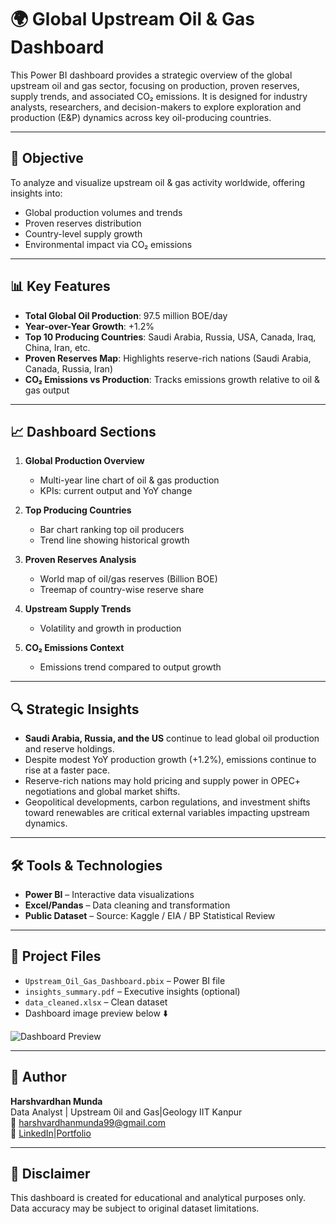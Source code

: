 # 🌍 Global Upstream Oil & Gas Dashboard

This Power BI dashboard provides a strategic overview of the global upstream oil and gas sector, focusing on production, proven reserves, supply trends, and associated CO₂ emissions. It is designed for industry analysts, researchers, and decision-makers to explore exploration and production (E&P) dynamics across key oil-producing countries.

---

## 📌 Objective

To analyze and visualize upstream oil & gas activity worldwide, offering insights into:
- Global production volumes and trends
- Proven reserves distribution
- Country-level supply growth
- Environmental impact via CO₂ emissions

---

## 📊 Key Features

- **Total Global Oil Production**: 97.5 million BOE/day  
- **Year-over-Year Growth**: +1.2%  
- **Top 10 Producing Countries**: Saudi Arabia, Russia, USA, Canada, Iraq, China, Iran, etc.  
- **Proven Reserves Map**: Highlights reserve-rich nations (Saudi Arabia, Canada, Russia, Iran)  
- **CO₂ Emissions vs Production**: Tracks emissions growth relative to oil & gas output  

---

## 📈 Dashboard Sections

1. **Global Production Overview**
   - Multi-year line chart of oil & gas production
   - KPIs: current output and YoY change

2. **Top Producing Countries**
   - Bar chart ranking top oil producers
   - Trend line showing historical growth

3. **Proven Reserves Analysis**
   - World map of oil/gas reserves (Billion BOE)
   - Treemap of country-wise reserve share

4. **Upstream Supply Trends**
   - Volatility and growth in production

5. **CO₂ Emissions Context**
   - Emissions trend compared to output growth

---

## 🔍 Strategic Insights

- **Saudi Arabia, Russia, and the US** continue to lead global oil production and reserve holdings.
- Despite modest YoY production growth (+1.2%), emissions continue to rise at a faster pace.
- Reserve-rich nations may hold pricing and supply power in OPEC+ negotiations and global market shifts.
- Geopolitical developments, carbon regulations, and investment shifts toward renewables are critical external variables impacting upstream dynamics.

---

## 🛠 Tools & Technologies

- **Power BI** – Interactive data visualizations  
- **Excel/Pandas** – Data cleaning and transformation  
- **Public Dataset** – Source: Kaggle / EIA / BP Statistical Review

---

## 📁 Project Files

- `Upstream_Oil_Gas_Dashboard.pbix` – Power BI file  
- `insights_summary.pdf` – Executive insights (optional)  
- `data_cleaned.xlsx` – Clean dataset  
- Dashboard image preview below ⬇️

![Dashboard Preview](./Global_Upstream_Oil_Gas.png)

---

## 👤 Author

**Harshvardhan Munda**  
Data Analyst | Upstream 0il and Gas|Geology IIT Kanpur  
📧 harshvardhanmunda99@gmail.com  
🔗 [LinkedIn](https://www.linkedin.com/in/harshvardhan-munda-98141a130/)|[Portfolio](https://yourportfolio.link)

---

## 📌 Disclaimer

This dashboard is created for educational and analytical purposes only. Data accuracy may be subject to original dataset limitations.
